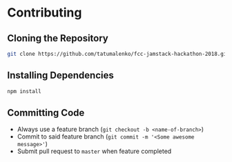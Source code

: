 # Contributing
## Cloning the Repository
```bash
git clone https://github.com/tatumalenko/fcc-jamstack-hackathon-2018.git
```

## Installing Dependencies
```bash
npm install
```

## Committing Code
* Always use a feature branch (`git checkout -b <name-of-branch>`)
* Commit to said feature branch (`git commit -m '<Some awesome message>'`)
* Submit pull request to `master` when feature completed
